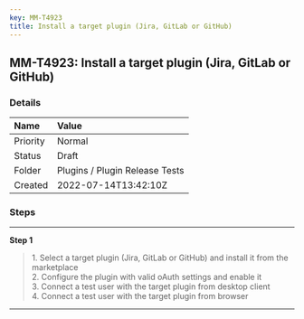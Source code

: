 ```yaml
---
key: MM-T4923
title: Install a target plugin (Jira, GitLab or GitHub)
---
```


## MM-T4923: Install a target plugin (Jira, GitLab or GitHub)

### Details

| Name     | Value                          |
| :------- | :----------------------------- |
| Priority | Normal                         |
| Status   | Draft                          |
| Folder   | Plugins / Plugin Release Tests |
| Created  | 2022-07-14T13:42:10Z           |

### Steps

<hr/>

**Step 1**

> <article>1. Select a target plugin (Jira, GitLab or GitHub)  and install it from the marketplace<br />2. Configure the plugin with valid oAuth settings and enable it<br />3. Connect a test user with the target plugin from desktop client<br />4. Connect a test user with the target plugin from browser</article>

<hr/>
